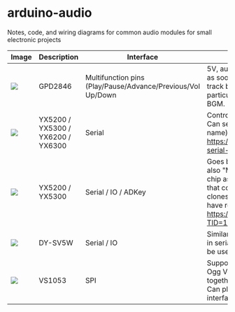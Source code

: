 # arduino-audio
Notes, code, and wiring diagrams for common audio modules for small electronic projects


| Image | Description | Interface | Notes  | Purchase |
| -------------- | ------------- | ------------- | ------------- | ------------- |
| ![](https://sc04.alicdn.com/kf/HTB1ef5LKpXXXXXsXVXXq6xXFXXXs.jpg) | GPD2846 | Multifunction pins (Play/Pause/Advance/Previous/Vol Up/Down | 5V, auto-plays and loops all MP3 cards present on SD Card as soon as powered-up. Can play/pause and advance to next track by shorting input pins to GND, but no way to select particular tracks. Onboard 2W amp. Can be used for ambient BGM.  | https://www.aliexpress.com/item/32859062476.html |
| ![](https://images-na.ssl-images-amazon.com/images/I/612z-HkJB4L._AC_SL1000_.jpg) | YX5200 / YX5300 / YX6200 / YX6300 | Serial | Controlled by simple set of serial commands on Tx/Rx pins. Can select particular tracks/folders (by number only not by name), start/stop etc. No on-board amp. https://arduinoplusplus.wordpress.com/2018/07/23/yx5300-serial-mp3-player-catalex-module/ | https://www.banggood.com/custlink/GmKYafRk4t |
| ![](https://dfimg.dfrobot.com/data/DFR0299/20140710/_DSC0328.jpg?imageView2/1/w/564/h/376) | YX5200 / YX5300  | Serial / IO / ADKey | Goes by many names - most commonly "DFPlayer Mini", but also "MP3-TF-16P" and others. Typically combines YX5200 chip as above with YX8002-8S 3W amp. Try to avoid boards that come with MH2024K-24SS / JC AA20HF J616-94 clones, which although offer similar funcitonality many people have reported are fiddly to get to work - see https://www.thebackshed.com/forum/ViewTopic.php?TID=11977&P=1#164307 for a description of differences | https://www.banggood.com/custlink/GKDyjTR24w |
| ![](https://ae01.alicdn.com/kf/H7a4641c43db8424e82b8b128d81c65e8t/For-Arduino-MP3-Voice-Playback-Module-Music-Player-UART-I-O-Trigger-Amplifier-Class-D-5W.jpg_Q90.jpg) | DY-SV5W | Serial / IO | Similar to above, except has louder, 5W amp, and can operate in serial mode, but also in trigger mode, where 8 IO pins can be used to trigger 8 corresponding sound files. | https://grobotronics.com/images/companies/1/datasheets/DY-SV5W%20Voice%20Playback%20ModuleDatasheet.pdf?1559812879320 | https://www.banggood.com/custlink/vKGdlfhkz8 |
| ![](https://imgaz1.staticbg.com/thumb/large/oaupload/banggood/images/76/B2/95d112c6-fbc6-40f6-a313-3bfc68423d2f.jpg) | VS1053 | SPI | Supports very wide range of audio encodings (MP3, AAC, Ogg Vorbis, WMA, MIDI, FLAC, WAV (PCM and ADPCM)), together with MIDI support and microphone audio recording. Can playback and mix multiple simultaneous audio files. SPI interface, requires library and Arduino controller. | https://www.banggood.com/custlink/mGDEo7yMso (Breakout with SD)    https://www.banggood.com/custlink/KDKRowRznd  (Breakout *no* SD card) https://www.banggood.com/custlink/vmvyl1RMA0 (Shield for UNO with SD card |

